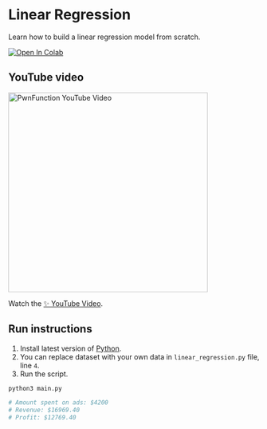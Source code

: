 # Linear Regression

Learn how to build a linear regression model from scratch.

<a target="_blank" href="https://colab.research.google.com/github/PwnFunction/linear-regression/blob/main/Linear_Regression.ipynb">
  <img src="https://colab.research.google.com/assets/colab-badge.svg" alt="Open In Colab"/>
</a>

## YouTube video

<p>
  <a href='https://www.youtube.com/watch?v=dQw4w9WgXcQ'>
    <img src="https://user-images.githubusercontent.com/19750782/178938498-371e69b9-1182-427a-86c3-dca3e769e7ef.png" alt="PwnFunction YouTube Video" width="400">
  </a>
</p>

Watch the [✨ YouTube Video](https://www.youtube.com/watch?v=dQw4w9WgXcQ).

## Run instructions

1. Install latest version of [Python](https://www.python.org/).
2. You can replace dataset with your own data in `linear_regression.py` file, line `4`.
3. Run the script.
   
```bash
python3 main.py

# Amount spent on ads: $4200
# Revenue: $16969.40
# Profit: $12769.40
```